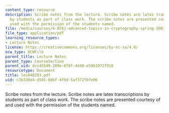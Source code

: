 ```yaml
---
content_type: resource
description: Scribe notes from the lecture. Scribe notes are latex transcriptions
  by students as part of class work. The scribe notes are presented courtesy of and
  used with the permission of the students named.
file: /media/courses/6-876j-advanced-topics-in-cryptography-spring-2003/c3b330e4d58180bf4f5d5af372fbfe06_lec040203.pdf
file_type: application/pdf
learning_resource_types:
- Lecture Notes
license: https://creativecommons.org/licenses/by-nc-sa/4.0/
ocw_type: OCWFile
parent_title: Lecture Notes
parent_type: CourseSection
parent_uid: dcc455d9-209e-0f0f-4440-e59b1972f918
resourcetype: Document
title: lec040203.pdf
uid: c3b330e4-d581-80bf-4f5d-5af372fbfe06
---
```

Scribe notes from the lecture. Scribe notes are latex transcriptions by students as part of class work. The scribe notes are presented courtesy of and used with the permission of the students named.